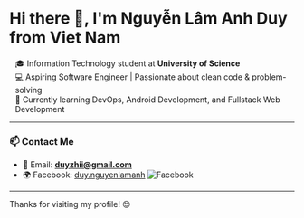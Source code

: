 <h1>Hi there 👋, I'm Nguyễn Lâm Anh Duy from <strong>Viet Nam</strong></h1>

<p style="padding-left: 10px; padding-right: 10px;">
🎓 Information Technology student at <strong>University of Science</strong> <br/>
💻 Aspiring Software Engineer | Passionate about clean code & problem-solving <br/>
🌱 Currently learning DevOps, Android Development, and Fullstack Web Development <br/>
</p>

---

### 📫 Contact Me

- 📧 Email: **duyzhii@gmail.com**
- 🌍 Facebook: [duy.nguyenlamanh](https://www.facebook.com/duy.nguyenlamanh) ![Facebook](https://img.shields.io/badge/Facebook-1877F2?style=flat&logo=facebook&logoColor=white)

---

Thanks for visiting my profile! 😊  
